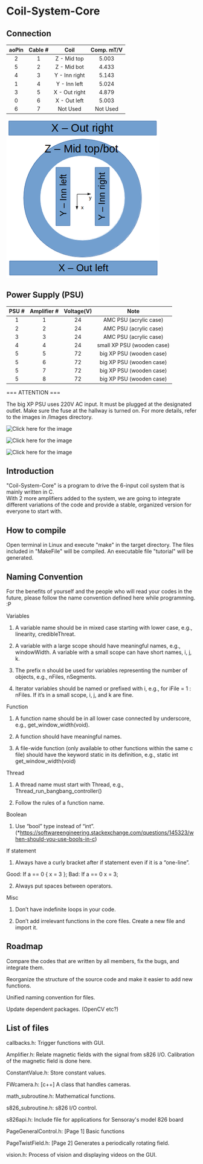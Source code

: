 # Coil-System-Core

## Connection

|aoPin|Cable #|Coil|Comp. mT/V|
|:---:|:---:|:---:|:---:|
|2|1|Z - Mid top|5.003|
|5|2|Z - Mid bot|4.433|
|4|3|Y - Inn right|5.143|
|1|4|Y - Inn left|5.024|
|3|5|X - Out right|4.879|
|0|6|X - Out left|5.003|
|6|7|Not Used|Not Used|

![Click here for the image](Images/coil_connection.png)

## Power Supply (PSU)

|PSU #|Amplifier #|Voltage(V)|Note|
|:---:|:---:|:---:|:---:|
|1|1|24|AMC PSU (acrylic case)|
|2|2|24|AMC PSU (acrylic case)|
|3|3|24|AMC PSU (acrylic case)|
|4|4|24|small XP PSU (wooden case)|
|5|5|72|big XP PSU (wooden case)|
|5|6|72|big XP PSU (wooden case)|
|5|7|72|big XP PSU (wooden case)|
|5|8|72|big XP PSU (wooden case)|


=== ATTENTION ===

The big XP PSU uses 220V AC input. It must be plugged at the designated outlet. Make sure the fuse at the hallway is turned on. For more details, refer to the images in /Images directory.

![Click here for the image](Images/220V_outlet.png)

![Click here for the image](Images/fuse_of_outlet.png)

![Click here for the image](Images/PSU_Number.png)

## Introduction

"Coil-System-Core" is a program to drive the 6-input coil system that is mainly written in C.  
With 2 more amplifiers added to the system, we are going to integrate different variations of the code and provide a stable, organized version for everyone to start with.

## How to compile

Open terminal in Linux and execute "make" in the target directory. The files included in "MakeFile" will be compiled. An executable file "tutorial" will be generated.

## Naming Convention

For the benefits of yourself and the people who will read your codes in the future, please follow the name convention defined here while programming. :P

Variables
1.	A variable name should be in mixed case starting with lower case, e.g., linearity, credibleThreat.

2.	A variable with a large scope should have meaningful names, e.g., windowWidth. A variable with a small scope can have short names, i, j, k.

3.	The prefix n should be used for variables representing the number of objects, e.g., nFiles, nSegments.

4.	Iterator variables should be named or prefixed with i, e.g., for iFile = 1 : nFiles. If it’s in a small scope, i, j, and k are fine.

Function

1.	A function name should be in all lower case connected by underscore, e.g., get_window_width(void).

2.	A function should have meaningful names.

3.	A file-wide function (only available to other functions within the same c file) should have the keyword static in its definition, e.g., static int get_window_width(void)

Thread

1.	A thread name must start with Thread, e.g., Thread_run_bangbang_controller()

2.	Follow the rules of a function name.

Boolean

1.	Use “bool” type instead of “int”. (*https://softwareengineering.stackexchange.com/questions/145323/when-should-you-use-bools-in-c)

If statement

1.	Always have a curly bracket after if statement even if it is a “one-line”.

Good: If a == 0 { x = 3 };      Bad: If a == 0 x = 3;

2.	Always put spaces between operators.

Misc

1.	Don’t have indefinite loops in your code.

2.	Don’t add irrelevant functions in the core files. Create a new file and import it.

## Roadmap

Compare the codes that are written by all members, fix the bugs, and integrate them.

Reorganize the structure of the source code and make it easier to add new functions.

Unified naming convention for files.

Update dependent packages. (OpenCV etc?)

## List of files

callbacks.h: Trigger functions with GUI.

Amplifier.h: Relate magnetic fields with the signal from s826 I/O. Calibration of the magnetic field is done here.

ConstantValue.h: Store constant values.

FWcamera.h: [c++] A class that handles cameras.

math_subroutine.h: Mathematical functions.

s826_subroutine.h: s826 I/O control.

s826api.h: Include file for applications for Sensoray's model 826 board

PageGeneralControl.h: [Page 1] Basic functions

PageTwistField.h: [Page 2] Generates a periodically rotating field.

vision.h: Process of vision and displaying videos on the GUI.
